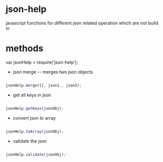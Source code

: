 # json-help
   javascript functions for different json related operation which are not build in

# methods

var jsonHelp = require('json-help');

- json merge -- merges two json objects

 ```javascript

 jsonHelp.merge({}, json1 , json2);

 ```

- get all keys in json

 ```javascript

 jsonHelp.getKeys(jsonObj);

 ```

- convert json to array

 ```javascript

 jsonHelp.toArray(jsonObj);

 ```

- validate the json

 ```javascript

 jsonHelp.validate(jsonObj);

 ```